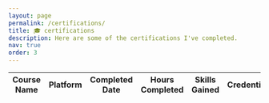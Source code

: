 ```yaml
---
layout: page
permalink: /certifications/
title: 🎓 certifications
description: Here are some of the certifications I've completed.
nav: true
order: 3
---
```


<table
  data-click-to-select="false"
  data-height="780"
  data-pagination="true"
  data-search="true"
  data-toggle="table"
  data-url="{{ '/assets/json/certifications.json' | relative_url }}">
  <thead>
    <tr>
      <th data-field="name" data-halign="left" data-align="left" data-sortable="true">Course Name</th>
      <th data-field="platform" data-halign="left" data-align="left" data-sortable="true">Platform</th>
      <th data-field="date" data-halign="left" data-align="left" data-sortable="true">Completed Date</th>
      <th data-field="hours" data-halign="right" data-align="right" data-sortable="true">Hours Completed</th>
      <th data-field="skills" data-halign="left" data-align="left" data-sortable="true">Skills Gained</th>
      <th data-field="credential" data-halign="left" data-align="left" data-sortable="true">Credential</th>
      <th data-field="certificate" data-halign="left" data-align="left" data-sortable="true">Certificate</th>
    </tr>
  </thead>
</table>
